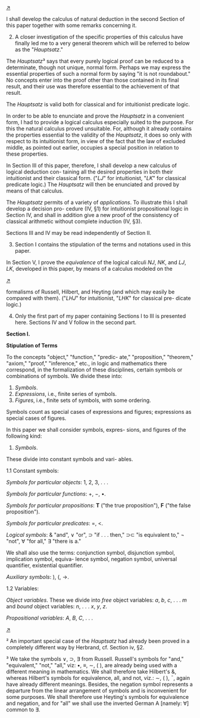 <!--  <../page-segments/289-left.md> -->
[↗](../image-segments/289-left.png)


I shall develop the calculus of natural deduction
in the second Section of this paper together with
some remarks concerning it.

2. A closer investigation of the specific properties
of this calculus have finally led me to a very
general theorem which will be referred to below as
the "*Hauptsatz*."

The *Hauptsatz*³ says that every purely logical
proof can be reduced to a determinate, though not
unique, normal form. Perhaps we may express the
essential properties of such a normal form by
saying "it is not roundabout." No concepts enter
into the proof other than those contained in its
final result, and their use was therefore essential to
the achievement of that result.

The *Hauptsatz* is valid both for classical and for
intuitionist predicate logic.

In order to be able to enunciate and prove the
*Hauptsatz* in a convenient form, I had to provide a
logical calculus especially suited to the purpose. For
this the natural calculus proved unsuitable. For,
although it already contains the properties essential
to the validity of the *Hauptsatz*, it does so only with
respect to its intuitionist form, in view of the fact
that the law of excluded middle, as pointed out
earlier, occupies a special position in relation to
these properties.

In Section III of this paper, therefore, I shall
develop a new calculus of logical deduction con-
taining all the desired properties in both their
intuitionist and their classical form. ("*LJ*" for
intuitionist, "*LK*" for classical predicate logic.)
The *Hauptsatz* will then be enunciated and proved
by means of that calculus.

The *Hauptsatz* permits of a variety of *applications*.
To illustrate this I shall develop a decision pro-
cedure (IV, §1) for intuitionist propositional logic
in Section IV, and shall in addition give a new
proof of the consistency of classical arithmetic
without complete induction (IV, §3).

Sections III and IV may be read independently
of Section II.

3. Section I contains the stipulation of the terms
and notations used in this paper.

In Section V, I prove the *equivalence* of the logical
calculi *NJ*, *NK*, and *LJ*, *LK*, developed in this
paper, by means of a calculus modeled on the

<!--  <../page-segments/289-right.md> -->
[↗](../image-segments/289-right.png)


formalisms of Russell, Hilbert, and Heyting (and
which may easily be compared with them).
("*LHJ*" for intuitionist, "*LHK*" for classical pre-
dicate logic.)

4. Only the first part of my paper containing
Sections I to III is presented here. Sections IV and
V follow in the second part.

**Section I.**

**Stipulation of Terms**

To the concepts "object," "function," "predic-
ate," "proposition," "theorem," "axiom," "proof,"
"inference," etc., in logic and mathematics there
correspond, in the formalization of these disciplines,
certain symbols or combinations of symbols. We
divide these into:

1. *Symbols*.
2. *Expressions*, i.e., finite series of symbols.
3. *Figures*, i.e., finite sets of symbols, with some
ordering.

Symbols count as special cases of expressions and
figures; expressions as special cases of figures.

In this paper we shall consider symbols, expres-
sions, and figures of the following kind:

1. *Symbols*.

These divide into constant symbols and vari-
ables.

1.1 Constant symbols:

*Symbols for particular objects*: 1, 2, 3, . . .

*Symbols for particular functions*: +, −, •.

*Symbols for particular propositions*: **T** ("the true
proposition"), **F** ("the false proposition").

*Symbols for particular predicates*: =, <.

*Logical symbols*: & "and", ∨ "or", ⊃ "if . . .
then," ⊃⊂ "is equivalent to," ¬ "not", ∀
"for all," ∃ "there is a."

We shall also use the terms: conjunction symbol,
disjunction symbol, implication symbol, equiva-
lence symbol, negation symbol, universal quantifier,
existential quantifier.

*Auxiliary symbols*: ), (, →.

1.2 Variables:

*Object variables*. These we divide into *free* object
variables: *a*, *b*, *c*, . . . *m* and *bound* object variables:
*n*, . . . *x*, *y*, *z*.

*Propositional variables*: *A*, *B*, *C*, . . .

<!--  <../page-segments/289-zz-footnote.md> -->
[↗](../image-segments/289-zz-footnote.png)


² An important special case of the *Hauptsatz* had already been proved in a completely different way by Herbrand, cf. Section
iv, §2.

³ We take the symbols ∨, ⊃, ∃ from Russell. Russell's symbols for "and," "equivalent," "not," "all," viz: •, ≡, ∼, ( ), are
already being used with a different meaning in mathematics. We shall therefore take Hilbert's &, whereas Hilbert's symbols
for equivalence, all, and not, viz.: ∼, ( ), ¯, again have already different meanings. Besides, the negation symbol represents
a departure from the linear arrangement of symbols and is inconvenient for some purposes. We shall therefore use Heyting's
symbols for equivalence and negation, and for "all" we shall use the inverted German A [namely: ∀] common to ∃.

